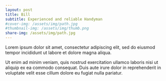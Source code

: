 ```yaml
---
layout: post
title: Bill
subtitle: Experienced and reliable Handyman
#cover-img: /assets/img/path.jpg
#thumbnail-img: /assets/img/thumb.png
share-img: /assets/img/path.jpg
---
```


Lorem ipsum dolor sit amet, consectetur adipiscing elit, sed do eiusmod tempor incididunt ut labore et dolore magna aliqua.

Ut enim ad minim veniam, quis nostrud exercitation ullamco laboris nisi ut aliquip ex ea commodo consequat. Duis aute irure dolor in reprehenderit in voluptate velit esse cillum dolore eu fugiat nulla pariatur.

